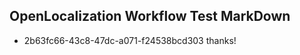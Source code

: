 ## OpenLocalization Workflow Test MarkDown
* 2b63fc66-43c8-47dc-a071-f24538bcd303 
thanks!<!--HONumber=Mar16_HO3-->
